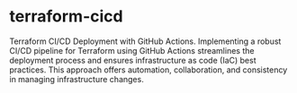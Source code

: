 # terraform-cicd
Terraform CI/CD Deployment with GitHub Actions. Implementing a robust CI/CD pipeline for Terraform using GitHub Actions streamlines the deployment process and ensures infrastructure as code (IaC) best practices. This approach offers automation, collaboration, and consistency in managing infrastructure changes.
